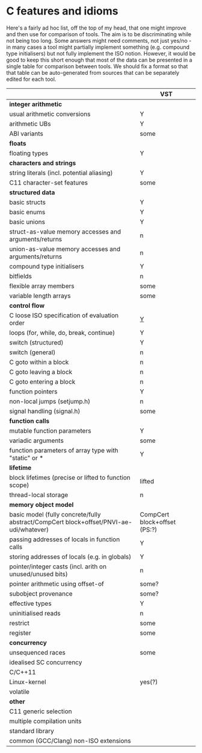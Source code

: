#  C features and idioms

Here's a fairly ad hoc list, off the top of my head, that one might improve and then use for comparison of tools.  The aim is to be discriminating while not being too long.  Some answers might need comments, not just yes/no - in many cases a tool might partially implement something (e.g. compound type initialisers) but not fully implement the ISO notion. However, it would be good to keep this short enough that most of the data can be presented in a single table for comparison between tools.  We should fix a format so that that table can be auto-generated from sources that can be separately edited for each tool. 




| |VST|
|-|-|
| **integer arithmetic** |
|usual arithmetic conversions|Y         |
|arithmetic UBs|Y         |
|ABI variants|some      |
| **floats** |
|floating types|Y         |
| **characters and strings** |
|string literals (incl. potential aliasing)|Y         |
|C11 character-set features|some      |
| **structured data** |
|basic structs|Y         |
|basic enums|Y         |
|basic unions|Y         |
|struct-as-value memory accesses and arguments/returns|n         |
|union-as-value memory accesses and arguments/returns|n         |
|compound type initialisers|Y         |
|bitfields|n         |
|flexible array members|some      |
|variable length arrays|some      |
| **control flow** |
|C loose ISO specification of evaluation order| [Y         ](. "PS: really?")|
|loops (for, while, do, break, continue)|Y         |
|switch (structured)|Y         |
|switch (general)|n         |
|C goto within a block|n         |
|C goto leaving a block|n         |
|C goto entering a block|n         |
|function pointers|Y         |
|non-local jumps (setjump.h)|n         |
|signal handling (signal.h)|some      |
| **function calls** |
|mutable function parameters|Y         |
|variadic arguments|some      |
|function parameters of array type with "static" or *|Y         |
| **lifetime** |
|block lifetimes (precise or lifted to function scope)|lifted    |
|thread-local storage|n         |
| **memory object model** |
|basic model (fully concrete/fully abstract/CompCert block+offset/PNVI-ae-udi/whatever)|CompCert block+offset (PS:?)|
|passing addresses of locals in function calls|Y         |
|storing addresses of locals (e.g. in globals)|Y         |
|pointer/integer casts (incl. arith on unused/unused bits)|n         |
|pointer arithmetic using offset-of|some?     |
|subobject provenance|some?     |
|effective types|Y         |
|uninitialised reads|n         |
|restrict|some      |
|register|some      |
| **concurrency** |
|unsequenced races|some      |
|idealised SC concurrency|          |
|C/C++11|          |
|Linux-kernel|yes(?)    |
|volatile|          |
| **other** |
|C11 generic selection|          |
|multiple compilation units|          |
|standard library|          |
|common (GCC/Clang) non-ISO extensions|          |
